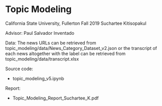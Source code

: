 # Topic Modeling
California State University, Fullerton
Fall 2019
Suchartee Kitisopakul

Advisor: Paul Salvador Inventado

Data:
The news URLs can be retrieved from topic_modeling/data/News_Category_Dataset_v2.json or the transcript of each news altogether with the label can be retrieved from topic_modeling/data/transcript.xlsx

Source code:
- topic_modeling_v5.ipynb

Report:
- Topic_Modeling_Report_Suchartee_K.pdf
